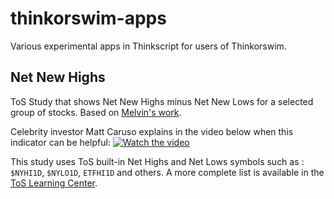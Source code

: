 # thinkorswim-apps

Various experimental apps in Thinkscript for users of Thinkorswim.

## Net New Highs

ToS Study that shows Net New Highs minus Net New Lows for a selected group of stocks. Based on [Melvin's work](https://thinkscript101.com/new-highs-new-lows-indicator-thinkorswim/).

Celebrity investor Matt Caruso explains in the video below when this indicator can be helpful:
[![Watch the video](http://i3.ytimg.com/vi/wrNSOfE4AO8/hqdefault.jpg)](https://youtu.be/wrNSOfE4AO8)

This study uses ToS built-in Net Highs and Net Lows symbols such as : `$NYHI1D`, `$NYLO1D`, `ETFHI1D` and others. A more complete list is available in the [ToS Learning Center](https://tlc.thinkorswim.com/center/release/rel-07-20-2013).
